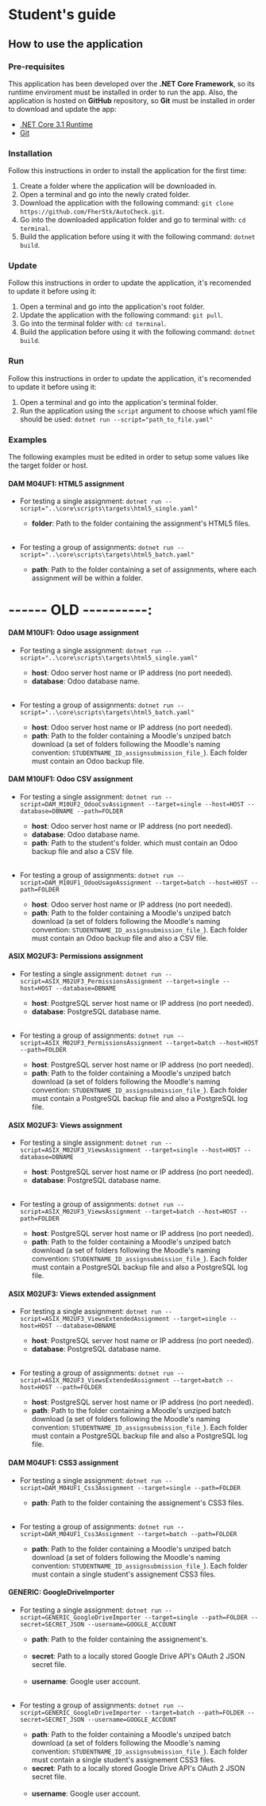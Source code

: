 # Student's guide
## How to use the application
### Pre-requisites
This application has been developed over the **.NET Core Framework**, so its runtime enviroment must be installed in order to run the app. Also, the application is hosted on **GitHub** repository, so **Git** must be installed in order to download and update the app:
* [.NET Core 3.1 Runtime](https://dotnet.microsoft.com/download/dotnet-core/current/runtime)
* [Git](https://git-scm.com/downloads)

### Installation
Follow this instructions in order to install the application for the first time:

1. Create a folder where the application will be downloaded in.
2. Open a terminal and go into the newly crated folder.
3. Download the application with the following command: `git clone https://github.com/FherStk/AutoCheck.git`.
4. Go into the downloaded application folder and go to terminal with: `cd terminal`.
5. Build the application before using it with the following command: `dotnet build`.

### Update
Follow this instructions in order to update the application, it's recomended to update it before using it:
1. Open a terminal and go into the application's root folder.
2. Update the application with the following command: `git pull`. 
3. Go into the terminal folder with: `cd terminal`.
4. Build the application before using it with the following command: `dotnet build`.

### Run
Follow this instructions in order to update the application, it's recomended to update it before using it:
1. Open a terminal and go into the application's terminal folder.
2. Run the application using the `script` argument to choose which yaml file should be used: `dotnet run --script="path_to_file.yaml"` 

### Examples
The following examples must be edited in order to setup some values like the target folder or host.

#### DAM M04UF1: HTML5 assignment
* For testing a single assignment: `dotnet run --script="..\core\scripts\targets\html5_single.yaml"`
    * **folder**: Path to the folder containing the assignment's HTML5 files.<br><br>

* For testing a group of assignments: `dotnet run --script="..\core\scripts\targets\html5_batch.yaml"`
    * **path**: Path to the folder containing a set of assignments, where each assignment will be within a folder.






# ------ OLD ----------:
#### DAM M10UF1: Odoo usage assignment
* For testing a single assignment: `dotnet run --script="..\core\scripts\targets\html5_single.yaml"`
    * **host**: Odoo server host name or IP address (no port needed).
    * **database**: Odoo database name.<br><br>

* For testing a group of assignments: `dotnet run --script="..\core\scripts\targets\html5_batch.yaml"`
    * **host**: Odoo server host name or IP address (no port needed).
    * **path**: Path to the folder containing a Moodle's unziped batch download (a set of folders following the Moodle's naming convention: 
    `STUDENTNAME_ID_assignsubmission_file_`). Each folder must contain an Odoo backup file.

#### DAM M10UF1: Odoo CSV assignment
* For testing a single assignment: `dotnet run --script=DAM_M10UF2_OdooCsvAssignment --target=single --host=HOST --database=DBNAME --path=FOLDER`
    * **host**: Odoo server host name or IP address (no port needed).
    * **database**: Odoo database name.
    * **path**: Path to the student's folder. which must contain an Odoo backup file and also a CSV file.<br><br>

* For testing a group of assignments: `dotnet run --script=DAM_M10UF1_OdooUsageAssignment --target=batch --host=HOST --path=FOLDER`
    * **host**: Odoo server host name or IP address (no port needed).
    * **path**: Path to the folder containing a Moodle's unziped batch download (a set of folders following the Moodle's naming convention: 
    `STUDENTNAME_ID_assignsubmission_file_`). Each folder must contain an Odoo backup file and also a CSV file.

#### ASIX M02UF3: Permissions assignment
* For testing a single assignment: `dotnet run --script=ASIX_M02UF3_PermissionsAssignment --target=single --host=HOST --database=DBNAME`
    * **host**: PostgreSQL server host name or IP address (no port needed).
    * **database**: PostgreSQL database name.<br><br>

* For testing a group of assignments: `dotnet run --script=ASIX_M02UF3_PermissionsAssignment --target=batch --host=HOST --path=FOLDER`
    * **host**: PostgreSQL server host name or IP address (no port needed).
    * **path**: Path to the folder containing a Moodle's unziped batch download (a set of folders following the Moodle's naming convention: 
    `STUDENTNAME_ID_assignsubmission_file_`). Each folder must contain a PostgreSQL backup file and also a PostgreSQL log file.

#### ASIX M02UF3: Views assignment
* For testing a single assignment: `dotnet run --script=ASIX_M02UF3_ViewsAssignment --target=single --host=HOST --database=DBNAME`
    * **host**: PostgreSQL server host name or IP address (no port needed).
    * **database**: PostgreSQL database name.<br><br>

* For testing a group of assignments: `dotnet run --script=ASIX_M02UF3_ViewsAssignment --target=batch --host=HOST --path=FOLDER`
    * **host**: PostgreSQL server host name or IP address (no port needed).
    * **path**: Path to the folder containing a Moodle's unziped batch download (a set of folders following the Moodle's naming convention: 
    `STUDENTNAME_ID_assignsubmission_file_`). Each folder must contain a PostgreSQL backup file and also a PostgreSQL log file.

#### ASIX M02UF3: Views extended assignment
* For testing a single assignment: `dotnet run --script=ASIX_M02UF3_ViewsExtendedAssignment --target=single --host=HOST --database=DBNAME`
    * **host**: PostgreSQL server host name or IP address (no port needed).
    * **database**: PostgreSQL database name.<br><br>

* For testing a group of assignments: `dotnet run --script=ASIX_M02UF3_ViewsExtendedAssignment --target=batch --host=HOST --path=FOLDER`
    * **host**: PostgreSQL server host name or IP address (no port needed).
    * **path**: Path to the folder containing a Moodle's unziped batch download (a set of folders following the Moodle's naming convention: 
    `STUDENTNAME_ID_assignsubmission_file_`). Each folder must contain a PostgreSQL backup file and also a PostgreSQL log file.



#### DAM M04UF1: CSS3 assignment
* For testing a single assignment: `dotnet run --script=DAM_M04UF1_Css3Assignment --target=single --path=FOLDER`
    * **path**: Path to the folder containing the assignement's CSS3 files. <br><br>

* For testing a group of assignments: `dotnet run --script=DAM_M04UF1_Css3Assignment --target=batch --path=FOLDER`
    * **path**: Path to the folder containing a Moodle's unziped batch download (a set of folders following the Moodle's naming convention: 
    `STUDENTNAME_ID_assignsubmission_file_`). Each folder must contain a single student's assignement CSS3 files.

#### GENERIC: GoogleDriveImporter
* For testing a single assignment: `dotnet run --script=GENERIC_GoogleDriveImporter --target=single --path=FOLDER --secret=SECRET_JSON --username=GOOGLE_ACCOUNT`
    * **path**: Path to the folder containing the assignement's. <br><br>
    * **secret**: Path to a locally stored Google Drive API's OAuth 2 JSON secret file.<br><br>
    * **username**: Google user account.<br><br>

* For testing a group of assignments: `dotnet run --script=GENERIC_GoogleDriveImporter --target=batch --path=FOLDER --secret=SECRET_JSON --username=GOOGLE_ACCOUNT`
    * **path**: Path to the folder containing a Moodle's unziped batch download (a set of folders following the Moodle's naming convention: 
    `STUDENTNAME_ID_assignsubmission_file_`). Each folder must contain a single student's assignement CSS3 files.
    * **secret**: Path to a locally stored Google Drive API's OAuth 2 JSON secret file.<br><br>
    * **username**: Google user account.<br><br>